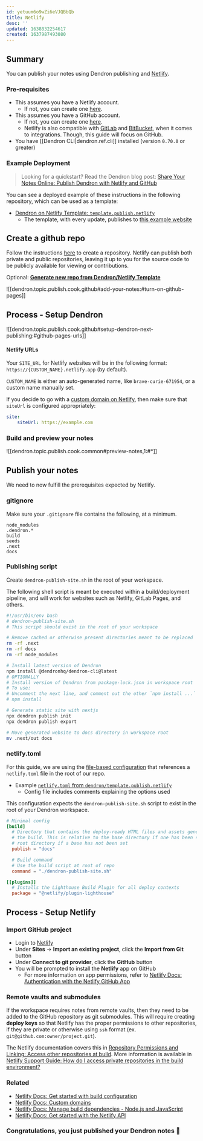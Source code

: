 ```yaml
---
id: yetuum6o9wZi6eVJQBbQb
title: Netlify
desc: ''
updated: 1638832254617
created: 1637987493080
---
```


## Summary

You can publish your notes using Dendron publishing and [Netlify](https://www.netlify.com/).

### Pre-requisites 
- This assumes you have a Netlify account.
    - If not, you can create one [here](https://app.netlify.com/signup).
- This assumes you have a GitHub account.
    - If not, you can create one [here](https://github.com/new).
    - Netlify is also compatible with [GitLab](https://about.gitlab.com/) and [BitBucket](https://bitbucket.org/), when it comes to integrations. Though, this guide will focus on GitHub.
- You have [[Dendron CLI|dendron.ref.cli]] installed (version `0.70.0` or greater)

### Example Deployment

> Looking for a quickstart? Read the Dendron blog post: [Share Your Notes Online: Publish Dendron with Netlify and GitHub](https://blog.dendron.so/notes/7h7zZkjF4Yqz8XSrHS1je)

You can see a deployed example of these instructions in the following repository, which can be used as a template:

- [Dendron on Netlify Template: `template.publish.netlify`](https://link.dendron.so/6WuI)
  - The template, with every update, publishes to [this example website](https://link.dendron.so/netlify-demo)

## Create a github repo

Follow the instructions [here](https://docs.github.com/en/repositories/creating-and-managing-repositories/creating-a-new-repository) to create a repository. Netlify can publish both private and public repositories, leaving it up to you for the source code to be publicly available for viewing or contributions.

Optional: [**Generate new repo from Dendron/Netlify Template**](https://link.dendron.so/6WuJ)

![[dendron.topic.publish.cook.github#add-your-notes:#turn-on-github-pages]]

## Process - Setup Dendron

![[dendron.topic.publish.cook.github#setup-dendron-next-publishing:#github-pages-urls]]

#### Netlify URLs

Your `SITE_URL` for Netlify websites will be in the following format: `https://{CUSTOM_NAME}.netlify.app` (by default).

`CUSTOM_NAME` is either an auto-generated name, like `brave-curie-671954`, or a custom name manually set.

If you decide to go with a [custom domain on Netlify](https://docs.netlify.com/domains-https/custom-domains/), then make sure that `siteUrl` is configured appropriately:

```yaml
site:
    siteUrl: https://example.com
```

### Build and preview your notes

![[dendron.topic.publish.cook.common#preview-notes,1:#*]]

## Publish your notes

We need to now fulfill the prerequisites expected by Netlify.

### gitignore

Make sure your `.gitignore` file contains the following, at a minimum.

```
node_modules
.dendron.*
build
seeds
.next
docs
```

### Publishing script

Create `dendron-publish-site.sh` in the root of your workspace.

The following shell script is meant be executed within a build/deployment pipeline, and will work for websites such as Netlify, GitLab Pages, and others.

```bash
#!/usr/bin/env bash
# dendron-publish-site.sh
# This script should exist in the root of your workspace

# Remove cached or otherwise present directories meant to be replaced
rm -rf .next
rm -rf docs
rm -rf node_modules

# Install latest version of Dendron
npm install @dendronhq/dendron-cli@latest
# OPTIONALLY
# Install version of Dendron from package-lock.json in workspace root
# To use:
# Uncomment the next line, and comment out the other `npm install ...` line
# npm install

# Generate static site with nextjs
npx dendron publish init
npx dendron publish export

# Move generated website to docs directory in workspace root
mv .next/out docs
```

### netlify.toml

For this guide, we are using the [file-based configuration](https://docs.netlify.com/configure-builds/file-based-configuration/) that references a `netlify.toml` file in the root of our repo.

- Example [`netlify.toml` from `dendron/template.publish.netlify`](https://link.dendron.so/6WuS)
  - Config file includes comments explaining the options used

This configuration expects the `dendron-publish-site.sh` script to exist in the root of your Dendron workspace.

```toml
# Minimal config
[build]
  # Directory that contains the deploy-ready HTML files and assets generated by
  # the build. This is relative to the base directory if one has been set, or the
  # root directory if a base has not been set
  publish = "docs"

  # Build command
  # Use the build script at root of repo
  command = "./dendron-publish-site.sh"

[[plugins]]
  # Installs the Lighthouse Build Plugin for all deploy contexts
  package = "@netlify/plugin-lighthouse"
```

## Process - Setup Netlify

### Import GitHub project

- Login to [Netlify](https://netlify.com)
- Under **Sites** -> **Import an existing project**, click the **Import from Git** button
- Under **Connect to git provider**, click the **GitHub** button
- You will be prompted to install the **Netlify** app on GitHub
  - For more information on app permissions, refer to [Netlify Docs: Authentication with the Netlify GitHub App](https://docs.netlify.com/configure-builds/repo-permissions-linking/#authentication-with-the-netlify-github-app)

### Remote vaults and submodules

If the workspace requires notes from remote vaults, then they need to be added to the GitHub repository as git submodules. This will require creating **deploy keys** so that Netlify has the proper permissions to other repositories, if they are private or otherwise using `ssh` format (ex. `git@github.com:owner/project.git`). 

The Netlify documentation covers this in [Repository Permissions and Linking: Access other repositories at build](https://docs.netlify.com/configure-builds/repo-permissions-linking/#access-other-repositories-at-build). More information is available in [Netlify Support Guide: How do I access private repositories in the build environment?](https://answers.netlify.com/t/support-guide-how-do-i-access-private-repositories-in-the-build-environment/723)

### Related

- [Netlify Docs: Get started with build configuration](https://docs.netlify.com/)
- [Netlify Docs: Custom domains](https://docs.netlify.com/domains-https/custom-domains/)
- [Netlify Docs: Manage build dependencies - Node.js and JavaScript](https://docs.netlify.com/configure-builds/manage-dependencies/#node-js-and-javascript)
- [Netlify Docs: Get started with the Netlify API](https://docs.netlify.com/api/get-started/)

### Congratulations, you just published your Dendron notes 🌱
